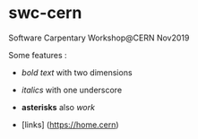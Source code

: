 # swc-cern
Software Carpentary Workshop@CERN Nov2019


Some features :

- _bold text_ with two dimensions

- _italics_ with one underscore

- **asterisks** also *work*

- [links] (https://home.cern)
